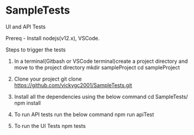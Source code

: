 # SampleTests
UI and API Tests

Prereq -
Install nodejs(v12.x), VSCode.

Steps to trigger the tests
1) In a terminal(Gitbash or VSCode terminal)create a project directory and move to the project directory
mkdir sampleProject 
cd sampleProject

2) Clone your project
git clone https://github.com/vickygc2001/SampleTests.git

3) Install all the dependencies using the below command
cd SampleTests/
npm install

4) To run API tests run the below command
npm run apiTest

5) To run the UI Tests
npm tests
